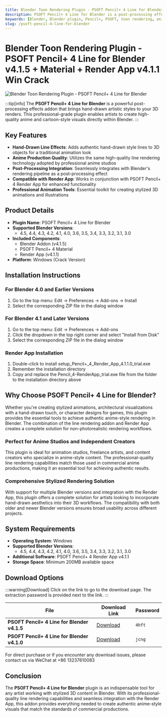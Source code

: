 ```yaml
---
title: Blender Toon Rendering Plugin - PSOFT Pencil+ 4 Line for Blender v4.1.5 + Material + Render App v4.1.1 Win Crack
description: PSOFT Pencil+ 4 Line for Blender is a post-processing effects addon that adds hand-drawn style lines to 3D objects. When used together with PSOFT Pencil+ 4 Render App, it enables easy utilization of high-quality lines adopted by many anime productions.
keywords: [Blender, Blender plugin, Pencil+, PSOFT, toon rendering, anime style, 3D rendering, hand-drawn lines, cartoon shading, non-photorealistic rendering, NPR, Blender addon]
slug: /psoft-pencil-4-line-for-blender
---
```

<!--Above is frontmatter Part-generate depend on content meet Google Seo, you need to balance automation efficiency with Google’s core ranking factors—especially E-E-A-T (Experience, Expertise, Authoritativeness, Trustworthiness), -->

<!--First Part-This is Title -->
# Blender Toon Rendering Plugin - PSOFT Pencil+ 4 Line for Blender v4.1.5 + Material + Render App v4.1.1 Win Crack

<!--Second Part-This is First Banner -->
![Blender Toon Rendering Plugin - PSOFT Pencil+ 4 Line for Blender](https://www.gfxcamp.com/wp-content/uploads/2024/12/PSOFT-Pencil-4-Line-for-Blender.jpg)

:::tip[info]
The **PSOFT Pencil+ 4 Line for Blender** is a powerful post-processing effects addon that brings hand-drawn artistic styles to your 3D renders. This professional-grade plugin enables artists to create high-quality anime and cartoon-style visuals directly within Blender.
:::

## Key Features

- **Hand-Drawn Line Effects**: Adds authentic hand-drawn style lines to 3D objects for a traditional animation look
- **Anime Production Quality**: Utilizes the same high-quality line rendering technology adopted by professional anime studios
- **Post-Processing Integration**: Seamlessly integrates with Blender's rendering pipeline as a post-processing effect
- **Compatible with Render App**: Works in conjunction with PSOFT Pencil+ 4 Render App for enhanced functionality
- **Professional Animation Tools**: Essential toolkit for creating stylized 3D animations and illustrations

## Product Details

- **Plugin Name**: PSOFT Pencil+ 4 Line for Blender
- **Supported Blender Versions**: 
  - 4.5, 4.4, 4.3, 4.2, 4.1, 4.0, 3.6, 3.5, 3.4, 3.3, 3.2, 3.1, 3.0
- **Included Components**:
  - Blender Addon (v4.1.5)
  - PSOFT Pencil+ 4 Material
  - Render App (v4.1.1)
- **Platform**: Windows (Crack Version)

## Installation Instructions

### For Blender 4.0 and Earlier Versions
1. Go to the top menu: Edit → Preferences → Add-ons → Install
2. Select the corresponding ZIP file in the dialog window

### For Blender 4.1 and Later Versions
1. Go to the top menu: Edit → Preferences → Add-ons
2. Click the dropdown in the top right corner and select "Install from Disk"
3. Select the corresponding ZIP file in the dialog window

### Render App Installation
1. Double-click to install setup_Pencil+_4_Render_App_4.1.1.0_trial.exe
2. Remember the installation directory
3. Copy and replace the Pencil_4-RenderApp_trial.exe file from the folder to the installation directory above

## Why Choose PSOFT Pencil+ 4 Line for Blender?

Whether you're creating stylized animations, architectural visualizations with a hand-drawn touch, or character designs for games, this plugin provides the essential tools to achieve authentic anime-style rendering in Blender. The combination of the line rendering addon and Render App creates a complete solution for non-photorealistic rendering workflows.

### Perfect for Anime Studios and Independent Creators

This plugin is ideal for animation studios, freelance artists, and content creators who specialize in anime-style content. The professional-quality line rendering capabilities match those used in commercial anime productions, making it an essential tool for achieving authentic results.

### Comprehensive Stylized Rendering Solution

With support for multiple Blender versions and integration with the Render App, this plugin offers a complete solution for artists looking to incorporate hand-drawn aesthetics into their 3D workflows. The compatibility with both older and newer Blender versions ensures broad usability across different projects.

## System Requirements

- **Operating System**: Windows
- **Supported Blender Versions**: 
  - 4.5, 4.4, 4.3, 4.2, 4.1, 4.0, 3.6, 3.5, 3.4, 3.3, 3.2, 3.1, 3.0
- **Additional Software**: PSOFT Pencil+ 4 Render App v4.1.1
- **Storage Space**: Minimum 200MB available space

<!-- The Last Part-Download -->
## Download Options

:::warning[Download]
Click on the link to go to the download page. The extraction password is provided next to the link.
:::

| File                       | Download Link                                                              | Password |
| -------------------------- | -------------------------------------------------------------------------- | -------- |
| **PSOFT Pencil+ 4 Line for Blender v4.1.5** | [Download](https://pan.baidu.com/s/11i5V9sdCtAQ1flLfrviNqA?pwd=4hft) | `4hft`   |
| **PSOFT Pencil+ 4 Line for Blender v4.1.0** | [Download](https://pan.baidu.com/s/1QMtvKicUNG9V4XsMlx4hsA?pwd=jcng) | `jcng`   |

For direct purchase or if you encounter any download issues, please contact us via WeChat at +86 13237610083

## Conclusion

The **PSOFT Pencil+ 4 Line for Blender** plugin is an indispensable tool for any artist working with stylized 3D content in Blender. With its professional-quality line rendering capabilities and seamless integration with the Render App, this addon provides everything needed to create authentic anime-style visuals that match the standards of commercial productions.